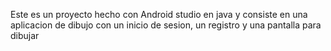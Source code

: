Este es un proyecto hecho con Android studio en java y consiste en una aplicacion de dibujo con un inicio de sesion, un registro y una pantalla para dibujar